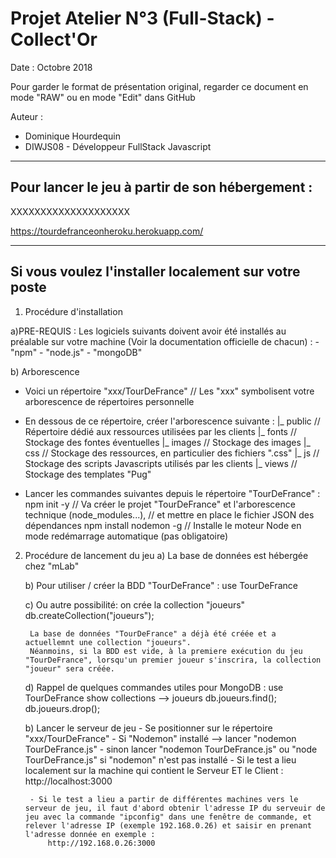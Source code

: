 # Projet Atelier N°3 (Full-Stack) - Collect'Or
Date : Octobre 2018

Pour garder le format de présentation original, regarder ce document en mode "RAW" ou en mode "Edit" dans GitHub 

Auteur : 
- Dominique Hourdequin
- DIWJS08 - Développeur FullStack Javascript


------------------------------------------------------------------------------------------------------------------------------------------
Pour lancer le jeu à partir de son hébergement : 
------------------------------------------------------------------------------------------------------------------------------------------

XXXXXXXXXXXXXXXXXXXX

https://tourdefranceonheroku.herokuapp.com/




------------------------------------------------------------------------------------------------------------------------------------------
Si vous voulez l'installer localement sur votre poste 
------------------------------------------------------------------------------------------------------------------------------------------

1) Procédure d'installation

a)PRE-REQUIS : 
    Les logiciels suivants doivent avoir été installés au préalable sur votre machine (Voir la documentation officielle de chacun) : 
    - "npm"
    - "node.js" 
    - "mongoDB"

b) Arborescence
- Voici un répertoire "xxx/TourDeFrance"  // Les "xxx" symbolisent votre arborescence de répertoires personnelle
- En dessous de ce répertoire, créer l'arborescence suivante :
    |_ public           // Répertoire dédié aux ressources utilisées par les clients
        |_ fonts        // Stockage des fontes éventuelles
        |_ images       // Stockage des images
        |_ css          // Stockage des ressources, en particulier des fichiers ".css"
        |_ js           // Stockage des scripts Javascripts utilisés par les clients
    |_ views            // Stockage des templates "Pug"


- Lancer les commandes suivantes depuis le répertoire "TourDeFrance" :
    npm init -y                     // Va créer le projet "TourDeFrance" et l'arborescence technique (node_modules...), 
                                    // et mettre en place le fichier JSON des dépendances 
    npm install nodemon -g          // Installe le moteur Node en mode redémarrage automatique (pas obligatoire)


2) Procédure de lancement du jeu
    a) La base de données est hébergée chez "mLab"

    b) Pour utiliser / créer la BDD "TourDeFrance" : 
            use TourDeFrance

    c) Ou autre possibilité: on crée la collection "joueurs" 
            db.createCollection("joueurs");

        La base de données "TourDeFrance" a déjà été créée et a actuellemnt une collection "joueurs".
        Néanmoins, si la BDD est vide, à la premiere exécution du jeu "TourDeFrance", lorsqu'un premier joueur s'inscrira, la collection "joueur" sera créée. 

    d) Rappel de quelques commandes utiles pour MongoDB :
        use TourDeFrance
        show collections --> joueurs
        db.joueurs.find();
        db.joueurs.drop();

    b) Lancer le serveur de jeu
        - Se positionner sur le répertoire "xxx/TourDeFrance"
        - Si "Nodemon" installé --> lancer "nodemon TourDeFrance.js"
        - sinon lancer "nodemon TourDeFrance.js" ou "node TourDeFrance.js" si "nodemon" n'est pas installé
        - Si le test a lieu localement sur la machine qui contient le Serveur ET le Client :
            http://localhost:3000

        - Si le test a lieu a partir de différentes machines vers le serveur de jeu, il faut d'abord obtenir l'adresse IP du serveuir de jeu avec la commande "ipconfig" dans une fenêtre de commande, et relever l'adresse IP (exemple 192.168.0.26) et saisir en prenant l'adresse donnée en exemple :
            http://192.168.0.26:3000
